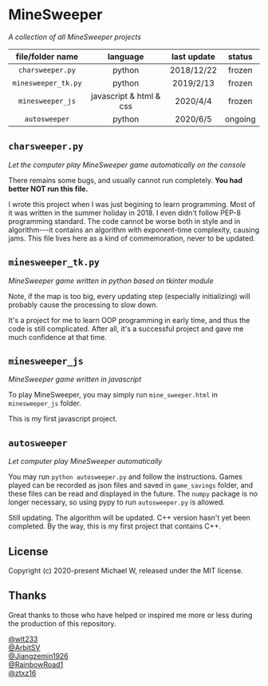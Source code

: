 # MineSweeper

*A collection of all MineSweeper projects*

| file/folder name    | language                | last update | status  |
| :-----------------: | :---------------------: | :---------: | :-----: |
| `charsweeper.py`    | python                  | 2018/12/22  | frozen  |
| `minesweeper_tk.py` | python                  | 2019/2/13   | frozen  |
| `minesweeper_js`    | javascript & html & css | 2020/4/4    | frozen  |
| `autosweeper`       | python                  | 2020/6/5    | ongoing |

## `charsweeper.py`

*Let the computer play MineSweeper game automatically on the console*

There remains some bugs, and usually cannot run completely. **You had better NOT run this file.**

I wrote this project when I was just begining to learn programming. Most of it was written in the summer holiday in 2018. I even didn't follow PEP-8 programming standard. The code cannot be worse both in style and in algorithm---it contains an algorithm with exponent-time complexity, causing jams. This file lives here as a kind of commemoration, never to be updated.

## `minesweeper_tk.py`

*MineSweeper game written in python based on tkinter module*

Note, if the map is too big, every updating step (especially initializing) will probably cause the processing to slow down.

It's a project for me to learn OOP programming in early time, and thus the code is still complicated. After all, it's a successful project and gave me much confidence at that time.

## `minesweeper_js`

*MineSweeper game written in javascript*

To play MineSweeper, you may simply run `mine_sweeper.html` in `minesweeper_js` folder.

This is my first javascript project.

## `autosweeper`

*Let computer play MineSweeper automatically*

You may run `python autosweeper.py` and follow the instructions. Games played can be recorded as json files and saved in `game_savings` folder, and these files can be read and displayed in the future. The `numpy` package is no longer necessary, so using pypy to run `autosweeper.py` is allowed.

Still updating. The algorithm will be updated. C++ version hasn't yet been completed. By the way, this is my first project that contains C++.

## License

Copyright (c) 2020-present Michael W, released under the MIT license.

## Thanks

Great thanks to those who have helped or inspired me more or less during the production of this repository.

[@wlt233](https://github.com/wlt233)  
[@ArbitSV](https://github.com/ArbitSV)  
[@Jiangzemin1926](https://github.com/Jiangzemin1926/Minesweeper)  
[@RainbowRoad1](https://github.com/RainbowRoad1/Cgame)  
[@ztxz16](https://github.com/ztxz16/Mine)

